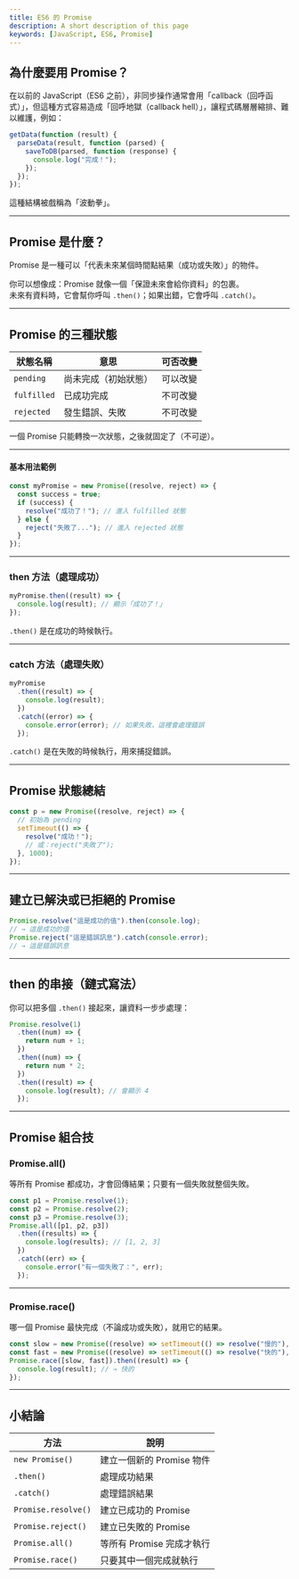 ```yaml
---
title: ES6 的 Promise
description: A short description of this page
keywords: [JavaScript, ES6, Promise]
---
```


## 為什麼要用 Promise？

在以前的 JavaScript（ES6 之前），非同步操作通常會用「callback（回呼函式）」，但這種方式容易造成「回呼地獄（callback hell）」，讓程式碼層層縮排、難以維護，例如：

```javascript
getData(function (result) {
  parseData(result, function (parsed) {
    saveToDB(parsed, function (response) {
      console.log("完成！");
    });
  });
});
```

這種結構被戲稱為「波動拳」。

---

## Promise 是什麼？

Promise 是一種可以「代表未來某個時間點結果（成功或失敗）」的物件。

你可以想像成：Promise 就像一個「保證未來會給你資料」的包裹。\
 未來有資料時，它會幫你呼叫 `.then()`；如果出錯，它會呼叫 `.catch()`。

---

## Promise 的三種狀態

| 狀態名稱    | 意思                 | 可否改變 |
| ----------- | -------------------- | -------- |
| `pending`   | 尚未完成（初始狀態） | 可以改變 |
| `fulfilled` | 已成功完成           | 不可改變 |
| `rejected`  | 發生錯誤、失敗       | 不可改變 |

一個 Promise 只能轉換一次狀態，之後就固定了（不可逆）。

---

#### 基本用法範例

```javascript
const myPromise = new Promise((resolve, reject) => {
  const success = true;
  if (success) {
    resolve("成功了！"); // 進入 fulfilled 狀態
  } else {
    reject("失敗了..."); // 進入 rejected 狀態
  }
});
```

---

### then 方法（處理成功）

```javascript
myPromise.then((result) => {
  console.log(result); // 顯示「成功了！」
});
```

`.then()` 是在成功的時候執行。

---

### catch 方法（處理失敗）

```javascript
myPromise
  .then((result) => {
    console.log(result);
  })
  .catch((error) => {
    console.error(error); // 如果失敗，這裡會處理錯誤
  });
```

`.catch()` 是在失敗的時候執行，用來捕捉錯誤。

---

## Promise 狀態總結

```javascript
const p = new Promise((resolve, reject) => {
  // 初始為 pending
  setTimeout(() => {
    resolve("成功！");
    // 或：reject("失敗了");
  }, 1000);
});
```

---

## 建立已解決或已拒絕的 Promise

```javascript
Promise.resolve("這是成功的值").then(console.log);
// → 這是成功的值
Promise.reject("這是錯誤訊息").catch(console.error);
// → 這是錯誤訊息
```

---

## then 的串接（鏈式寫法）

你可以把多個 `.then()` 接起來，讓資料一步步處理：

```javascript
Promise.resolve(1)
  .then((num) => {
    return num + 1;
  })
  .then((num) => {
    return num * 2;
  })
  .then((result) => {
    console.log(result); // 會顯示 4
  });
```

---

## Promise 組合技

### Promise.all()

等所有 Promise 都成功，才會回傳結果；只要有一個失敗就整個失敗。

```javascript
const p1 = Promise.resolve(1);
const p2 = Promise.resolve(2);
const p3 = Promise.resolve(3);
Promise.all([p1, p2, p3])
  .then((results) => {
    console.log(results); // [1, 2, 3]
  })
  .catch((err) => {
    console.error("有一個失敗了：", err);
  });
```

---

### Promise.race()

哪一個 Promise 最快完成（不論成功或失敗），就用它的結果。

```javascript
const slow = new Promise((resolve) => setTimeout(() => resolve("慢的"), 2000));
const fast = new Promise((resolve) => setTimeout(() => resolve("快的"), 1000));
Promise.race([slow, fast]).then((result) => {
  console.log(result); // → 快的
});
```

---

## 小結論

| 方法                | 說明                      |
| ------------------- | ------------------------- |
| `new Promise()`     | 建立一個新的 Promise 物件 |
| `.then()`           | 處理成功結果              |
| `.catch()`          | 處理錯誤結果              |
| `Promise.resolve()` | 建立已成功的 Promise      |
| `Promise.reject()`  | 建立已失敗的 Promise      |
| `Promise.all()`     | 等所有 Promise 完成才執行 |
| `Promise.race()`    | 只要其中一個完成就執行    |
